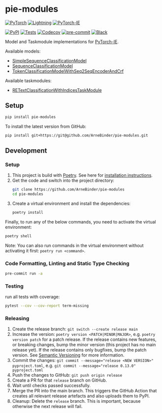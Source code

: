 # pie-modules

<a href="https://pytorch.org/get-started/locally/"><img alt="PyTorch" src="https://img.shields.io/badge/PyTorch-ee4c2c?logo=pytorch&logoColor=white"></a>
<a href="https://pytorchlightning.ai/"><img alt="Lightning" src="https://img.shields.io/badge/-Lightning-792ee5?logo=pytorchlightning&logoColor=white"></a>
<a href="https://github.com/ChristophAlt/pytorch-ie"><img alt="PyTorch-IE" src="https://img.shields.io/badge/-PyTorch--IE-017F2F?style=flat&logo=github&labelColor=gray"></a><br>

[![PyPI](https://img.shields.io/pypi/v/pie-modules.svg)][pypi status]
[![Tests](https://github.com/arnebinder/pie-modules/workflows/Tests/badge.svg)][tests]
[![Codecov](https://codecov.io/gh/arnebinder/pie-modules/branch/main/graph/badge.svg)][codecov]
[![pre-commit](https://img.shields.io/badge/pre--commit-enabled-brightgreen?logo=pre-commit&logoColor=white)][pre-commit]
[![Black](https://img.shields.io/badge/code%20style-black-000000.svg)][black]

Model and Taskmodule implementations for [PyTorch-IE](https://github.com/ChristophAlt/pytorch-ie).

Available models:

- [SimpleSequenceClassificationModel](src/pie_modules/models/simple_sequence_classification.py)
- [SequenceClassificationModel](src/pie_modules/models/sequence_classification.py)
- [TokenClassificationModelWithSeq2SeqEncoderAndCrf](src/pie_modules/models/token_classification_with_seq2seq_encoder_and_crf.py)

Available taskmodules:

- [RETextClassificationWithIndicesTaskModule](src/pie_modules/taskmodules/re_text_classification_with_indices.py)

## Setup

```bash
pip install pie-modules
```

To install the latest version from GitHub:

```bash
pip install git+https://git@github.com/ArneBinder/pie-modules.git
```

## Development

### Setup

1. This project is build with [Poetry](https://python-poetry.org/). See here for [installation instructions](https://python-poetry.org/docs/#installation).
2. Get the code and switch into the project directory:
   ```bash
   git clone https://github.com/ArneBinder/pie-modules
   cd pie-modules
   ```
3. Create a virtual environment and install the dependencies:
   ```bash
   poetry install
   ```

Finally, to run any of the below commands, you need to activate the virtual environment:

```bash
poetry shell
```

Note: You can also run commands in the virtual environment without activating it first: `poetry run <command>`.

### Code Formatting, Linting and Static Type Checking

```bash
pre-commit run -a
```

### Testing

run all tests with coverage:

```bash
pytest --cov --cov-report term-missing
```

### Releasing

1. Create the release branch:
   `git switch --create release main`
2. Increase the version:
   `poetry version <PATCH|MINOR|MAJOR>`,
   e.g. `poetry version patch` for a patch release. If the release contains new features, or breaking changes,
   bump the minor version (this project has no main release yet). If the release contains only bugfixes, bump
   the patch version. See [Semantic Versioning](https://semver.org/) for more information.
3. Commit the changes:
   `git commit --message="release <NEW VERSION>" pyproject.toml`,
   e.g. `git commit --message="release 0.13.0" pyproject.toml`
4. Push the changes to GitHub:
   `git push origin release`
5. Create a PR for that `release` branch on GitHub.
6. Wait until checks passed successfully.
7. Merge the PR into the main branch. This triggers the GitHub Action that creates all relevant release
   artefacts and also uploads them to PyPI.
8. Cleanup: Delete the `release` branch. This is important, because otherwise the next release will fail.

[black]: https://github.com/psf/black
[codecov]: https://app.codecov.io/gh/arnebinder/pie-modules
[pre-commit]: https://github.com/pre-commit/pre-commit
[pypi status]: https://pypi.org/project/pie-modules/
[tests]: https://github.com/arnebinder/pie-modules/actions?workflow=Tests
